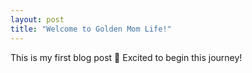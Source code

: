 ```yaml
---
layout: post
title: "Welcome to Golden Mom Life!"
---
```

This is my first blog post 🎉 Excited to begin this journey!
